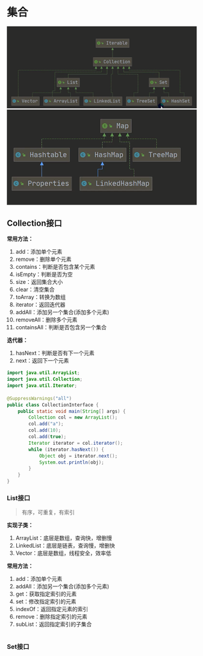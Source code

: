 # 集合

![list&set](img_1.png)
![map](img.png)

## Collection接口

**常用方法：**

1. add：添加单个元素
2. remove：删除单个元素
3. contains：判断是否包含某个元素
4. isEmpty：判断是否为空
5. size：返回集合大小
6. clear：清空集合
7. toArray：转换为数组
8. iterator：返回迭代器
9. addAll：添加另一个集合(添加多个元素)
10. removeAll：删除多个元素
11. containsAll：判断是否包含另一个集合

**迭代器：**

1. hasNext：判断是否有下一个元素
2. next：返回下一个元素

```java
import java.util.ArrayList;
import java.util.Collection;
import java.util.Iterator;

@SuppressWarnings("all")
public class CollectionInterface {
    public static void main(String[] args) {
        Collection col = new ArrayList();
        col.add("a");
        col.add(10);
        col.add(true);
        Iterator iterator = col.iterator();
        while (iterator.hasNext()) {
            Object obj = iterator.next();
            System.out.println(obj);
        }
    }
}

```

### List接口
> 有序，可重复，有索引

**实现子类：**
1. ArrayList：底层是数组，查询快，增删慢
2. LinkedList：底层是链表，查询慢，增删快
3. Vector：底层是数组，线程安全，效率低

**常用方法：**
1. add：添加单个元素
2. addAll：添加另一个集合(添加多个元素)
3. get：获取指定索引的元素
4. set：修改指定索引的元素
5. indexOf：返回指定元素的索引
6. remove：删除指定索引的元素
7. subList：返回指定索引的子集合

```java

```


### Set接口